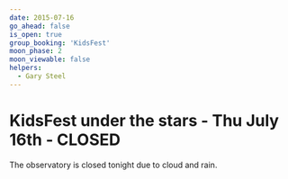 ```yaml
---
date: 2015-07-16
go_ahead: false
is_open: true
group_booking: 'KidsFest'
moon_phase: 2
moon_viewable: false
helpers:
  - Gary Steel
---
```

KidsFest under the stars - Thu July 16th - CLOSED
=================================================

The observatory is closed tonight due to cloud and rain.
